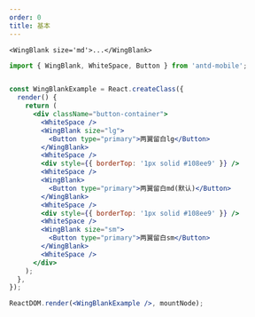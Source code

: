 ```yaml
---
order: 0
title: 基本
---
```


```<WingBlank size='md'>...</WingBlank>```

````jsx
import { WingBlank, WhiteSpace, Button } from 'antd-mobile';


const WingBlankExample = React.createClass({
  render() {
    return (
      <div className="button-container">
        <WhiteSpace />
        <WingBlank size="lg">
          <Button type="primary">两翼留白lg</Button>
        </WingBlank>
        <WhiteSpace />
        <div style={{ borderTop: '1px solid #108ee9' }} />
        <WhiteSpace />
        <WingBlank>
          <Button type="primary">两翼留白md(默认)</Button>
        </WingBlank>
        <WhiteSpace />
        <div style={{ borderTop: '1px solid #108ee9' }} />
        <WhiteSpace />
        <WingBlank size="sm">
          <Button type="primary">两翼留白sm</Button>
        </WingBlank>
        <WhiteSpace />
      </div>
    );
  },
});

ReactDOM.render(<WingBlankExample />, mountNode);
````
